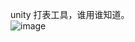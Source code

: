 unity 打表工具，谁用谁知道。  
![image](https://github.com/liushijiegame/ExcelAssetTool/assets/13254710/05337fc8-b217-446f-9ed7-7f29abaa4904)
